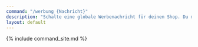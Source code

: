 ```yaml
---
command: "/werbung {Nachricht}"
description: "Schalte eine globale Werbenachricht für deinen Shop. Du musst eine eigene Nachricht eintippen. Die Ausführung des Befehls kostet 100 Euro."
layout: default
---
```

{% include command_site.md %}
